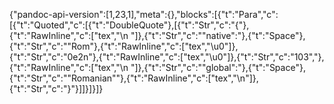 {"pandoc-api-version":[1,23,1],"meta":{},"blocks":[{"t":"Para","c":[{"t":"Quoted","c":[{"t":"DoubleQuote"},[{"t":"Str","c":"{"},{"t":"RawInline","c":["tex","\\n  "]},{"t":"Str","c":"\"native\":"},{"t":"Space"},{"t":"Str","c":"\"Rom"},{"t":"RawInline","c":["tex","\\u0"]},{"t":"Str","c":"0e2n"},{"t":"RawInline","c":["tex","\\u0"]},{"t":"Str","c":"103\","},{"t":"RawInline","c":["tex","\\n  "]},{"t":"Str","c":"\"global\":"},{"t":"Space"},{"t":"Str","c":"\"Romanian\""},{"t":"RawInline","c":["tex","\\n"]},{"t":"Str","c":"}"}]]}]}]}
